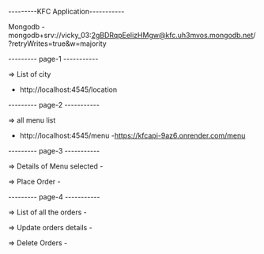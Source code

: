 ---------KFC Application-----------

Mongodb - mongodb+srv://vicky_03:2gBDRqpEelizHMgw@kfc.uh3mvos.mongodb.net/?retryWrites=true&w=majority

--------- page-1 -----------

=> List of city 
- http://localhost:4545/location


--------- page-2 -----------

=> all menu list 
- http://localhost:4545/menu
-https://kfcapi-9az6.onrender.com/menu


--------- page-3 -----------

=> Details of Menu selected -

=> Place Order -



--------- page-4 -----------

=> List of all the orders -

=> Update orders details -

=> Delete Orders -
